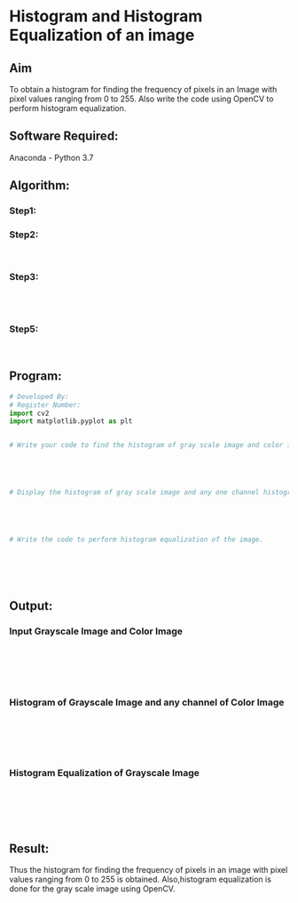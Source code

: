 # Histogram and Histogram Equalization of an image
## Aim
To obtain a histogram for finding the frequency of pixels in an Image with pixel values ranging from 0 to 255. Also write the code using OpenCV to perform histogram equalization.

## Software Required:
Anaconda - Python 3.7

## Algorithm:
### Step1:


### Step2:
<br>

### Step3:
<br>

<br>

### Step5:
<br>

## Program:
```python
# Developed By:
# Register Number:
import cv2
import matplotlib.pyplot as plt


# Write your code to find the histogram of gray scale image and color image channels.





# Display the histogram of gray scale image and any one channel histogram from color image





# Write the code to perform histogram equalization of the image. 







```
## Output:
### Input Grayscale Image and Color Image
<br>
<br>
<br>
<br>

### Histogram of Grayscale Image and any channel of Color Image
<br>
<br>
<br>
<br>

### Histogram Equalization of Grayscale Image
<br>
<br>
<br>
<br>

## Result: 
Thus the histogram for finding the frequency of pixels in an image with pixel values ranging from 0 to 255 is obtained. Also,histogram equalization is done for the gray scale image using OpenCV.
